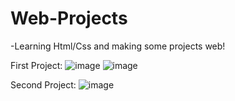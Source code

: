 # Web-Projects

-Learning Html/Css and making some projects web!


First Project:
![image](https://user-images.githubusercontent.com/92697766/212147293-d7b7107e-ca7e-4bbd-badb-a02d59458961.png)
![image](https://user-images.githubusercontent.com/92697766/212147327-8fd5780a-4c39-4702-b5a2-5fbce90d52d5.png)


Second Project:
![image](https://user-images.githubusercontent.com/92697766/212717131-a49a359c-5844-4d88-8108-452cf31ef5d7.png)
